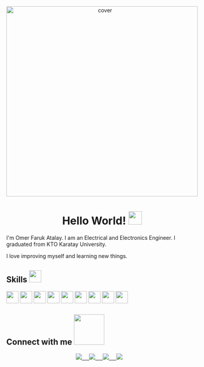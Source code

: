<div align="center">
<img width="100%" height = "500px" src="https://upload.wikimedia.org/wikipedia/commons/e/ee/Artificial_Neural_Network_with_Chip.jpg" alt="cover" />
</div>


<h1 align='center'>  Hello World! <img src = "https://raw.githubusercontent.com/MartinHeinz/MartinHeinz/master/wave.gif" width = 35px> </h1> 

I'm Omer Faruk Atalay. I am an Electrical and Electronics Engineer. I graduated from KTO Karatay University.

I love improving myself and learning new things.

    
<h2> Skills <img src = "https://media2.giphy.com/media/QssGEmpkyEOhBCb7e1/giphy.gif?cid=ecf05e47a0n3gi1bfqntqmob8g9aid1oyj2wr3ds3mg700bl&rid=giphy.gif" width = 32px height=32px> </h2>
    
<img width ='32px' align='center' src ='https://raw.githubusercontent.com/rahulbanerjee26/githubAboutMeGenerator/main/icons/python.svg'> 

<img width ='32px' align='center' src ='https://upload.wikimedia.org/wikipedia/commons/2/21/Matlab_Logo.png'> 
    
<img width ='32px' align='center' src ='https://upload.wikimedia.org/wikipedia/commons/3/32/OpenCV_Logo_with_text_svg_version.svg'> 
    
<img width ='32px' align='center' src ='https://raw.githubusercontent.com/rahulbanerjee26/githubAboutMeGenerator/main/icons/javascript.svg'> 
    
<img width ='32px' align='center' src ='https://raw.githubusercontent.com/rahulbanerjee26/githubAboutMeGenerator/main/icons/scikit.svg'> 
    
<img width ='32px' align='center' src ='https://raw.githubusercontent.com/rahulbanerjee26/githubAboutMeGenerator/main/icons/c.svg'> 
    
<img width ='32px' align='center' src ='https://raw.githubusercontent.com/rahulbanerjee26/githubAboutMeGenerator/main/icons/cpp.svg'> 
    
<img width ='32px' align='center' src ='https://raw.githubusercontent.com/rahulbanerjee26/githubAboutMeGenerator/main/icons/sqlite.svg'> 
    
<img width ='32px' align='center' src ='https://upload.wikimedia.org/wikipedia/commons/0/0c/Microsoft_Office_logo_%282013%E2%80%932019%29.svg'>

<h2 align='left'> Connect with me <img src='https://raw.githubusercontent.com/ShahriarShafin/ShahriarShafin/main/Assets/handshake.gif' width="80px"> </h2>
<p align='center'>
  <a href="https://instagram.com/0mrAtaly"><img src="https://img.shields.io/badge/Instagram-E4405F?style=for-the-badge&logo=instagram&logoColor=white" /</a>&nbsp;&nbsp;&nbsp;&nbsp; 
  <a href="https://twitter.com/OmerAtalay7"><img src="https://img.shields.io/badge/twitter-%231DA1F2.svg?&style=for-the-badge&logo=twitter&logoColor=white" /</a>&nbsp;&nbsp;&nbsp;&nbsp; 
  <a href="https://www.linkedin.com/in/OmerAtalay1/"><img src="https://img.shields.io/badge/linkedin-%230077B5.svg?&style=for-the-badge&logo=linkedin&logoColor=white" /</a>&nbsp;&nbsp;&nbsp;&nbsp; 
 <a href="mailto:omeratalay7@outlook.com.tr"><img src="https://img.shields.io/badge/Gmail-D14836?style=for-the-badge&logo=gmail&logoColor=white" /></a>&nbsp;&nbsp;&nbsp;&nbsp;
</p><br>
    

